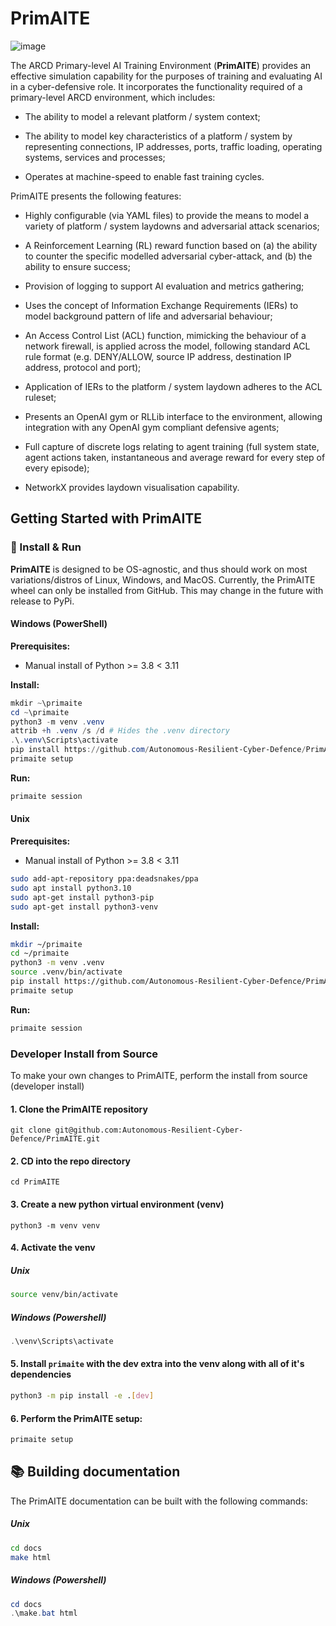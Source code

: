 # PrimAITE

![image](https://github.com/Autonomous-Resilient-Cyber-Defence/PrimAITE/assets/107395948/87d51f0d-1a13-4d2c-aa4d-5de6834acb85)

The ARCD Primary-level AI Training Environment (**PrimAITE**) provides an effective simulation capability for the purposes of training and evaluating AI in a cyber-defensive role. It incorporates the functionality required of a primary-level ARCD environment, which includes:

- The ability to model a relevant platform / system context;

- The ability to model key characteristics of a platform / system by representing connections, IP addresses, ports, traffic loading, operating systems, services and processes;

- Operates at machine-speed to enable fast training cycles.

PrimAITE presents the following features:

- Highly configurable (via YAML files) to provide the means to model a variety of platform / system laydowns and adversarial attack scenarios;

- A Reinforcement Learning (RL) reward function based on (a) the ability to counter the specific modelled adversarial cyber-attack, and (b) the ability to ensure success;

- Provision of logging to support AI evaluation and metrics gathering;

- Uses the concept of Information Exchange Requirements (IERs) to model background pattern of life and adversarial behaviour;

- An Access Control List (ACL) function, mimicking the behaviour of a network firewall, is applied across the model, following standard ACL rule format (e.g. DENY/ALLOW, source IP address, destination IP address, protocol and port);

- Application of IERs to the platform / system laydown adheres to the ACL ruleset;

- Presents an OpenAI gym or RLLib interface to the environment, allowing integration with any OpenAI gym compliant defensive agents;

- Full capture of discrete logs relating to agent training (full system state, agent actions taken, instantaneous and average reward for every step of every episode);

- NetworkX provides laydown visualisation capability.

## Getting Started with PrimAITE

### 💫 Install & Run
**PrimAITE** is designed to be OS-agnostic, and thus should work on most variations/distros of Linux, Windows, and MacOS.
Currently, the PrimAITE wheel can only be installed from GitHub. This may change in the future with release to PyPi.

#### Windows (PowerShell)

**Prerequisites:**
* Manual install of Python >= 3.8 < 3.11

**Install:**

``` powershell
mkdir ~\primaite
cd ~\primaite
python3 -m venv .venv
attrib +h .venv /s /d # Hides the .venv directory
.\.venv\Scripts\activate
pip install https://github.com/Autonomous-Resilient-Cyber-Defence/PrimAITE/releases/download/v2.0.0/primaite-2.0.0-py3-none-any.whl
primaite setup
```

**Run:**

``` bash
primaite session
```

#### Unix

**Prerequisites:**
* Manual install of Python >= 3.8 < 3.11

``` bash
sudo add-apt-repository ppa:deadsnakes/ppa
sudo apt install python3.10
sudo apt-get install python3-pip
sudo apt-get install python3-venv
```
**Install:**

``` bash
mkdir ~/primaite
cd ~/primaite
python3 -m venv .venv
source .venv/bin/activate
pip install https://github.com/Autonomous-Resilient-Cyber-Defence/PrimAITE/releases/download/v2.0.0/primaite-2.0.0-py3-none-any.whl
primaite setup
```

**Run:**

``` bash
primaite session
```


### Developer Install from Source
To make your own changes to PrimAITE, perform the install from source (developer install)

#### 1. Clone the PrimAITE repository
``` unix
git clone git@github.com:Autonomous-Resilient-Cyber-Defence/PrimAITE.git
```

#### 2. CD into the repo directory
``` unix
cd PrimAITE
```
#### 3. Create a new python virtual environment (venv)

```unix
python3 -m venv venv
```

#### 4. Activate the venv

##### Unix
```bash
source venv/bin/activate
```

##### Windows (Powershell)
```powershell
.\venv\Scripts\activate
```

#### 5. Install `primaite` with the dev extra into the venv along with all of it's dependencies

```bash
python3 -m pip install -e .[dev]
```

#### 6. Perform the PrimAITE setup:

```bash
primaite setup
```

## 📚 Building documentation
The PrimAITE documentation can be built with the following commands:

##### Unix
```bash
cd docs
make html
```

##### Windows (Powershell)
```powershell
cd docs
.\make.bat html
```
